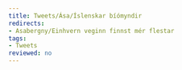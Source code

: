 ```yaml
---
title: Tweets/Ása/Íslenskar bíómyndir
redirects:
- Asabergny/Einhvern veginn finnst mér flestar
tags:
- Tweets
reviewed: no
---
```

<vocabulary>
</vocabulary>
<Tweet
text="Einhvern veginn finnst mér flestar íslenskar kvikmyndir vera um karlmenn (á öllum aldri) í tilvistarkreppu."
audio="jSiQ.mp3"
id="820406445355204614"
date="1484435113000"
favorites="15"
user_name="107 stjórinn"
handle="asabergny"
user_picture="Tweet-asabergny-jkfrbo.jpg"
verified=""
></Tweet>

